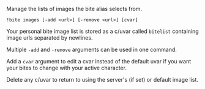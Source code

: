 Manage the lists of images the bite alias selects from.

```
!bite images [-add <url>] [-remove <url>] [cvar]
```

Your personal bite image list is stored as a c/uvar called `bitelist` containing image urls separated by newlines.

Multiple `-add` and `-remove` arguments can be used in one command.

Add a `cvar` argument to edit a cvar instead of the default uvar if you want your bites to change with your active character.

Delete any c/uvar to return to using the server's (if set) or default image list.